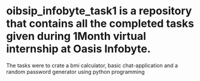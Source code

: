 # oibsip_infobyte_task1 is a repository that contains all the completed tasks given during 1Month virtual internship at Oasis Infobyte. 
The tasks were to crate a bmi calculator, basic chat-application and a random password generator using python programming
